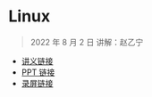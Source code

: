 # Linux

> 2022 年 8 月 2 日 讲解：赵乙宁

* [讲义链接](https://101.lug.ustc.edu.cn/)
* [PPT 链接](https://github.com/ustclug/Linux101-USTC/tree/master/Archive/2019/Slide)
* [录屏链接](https://meeting.tencent.com/v2/cloud-record/share?id=176155e6-d29a-4253-ae37-0d360e2397b3&from=3)